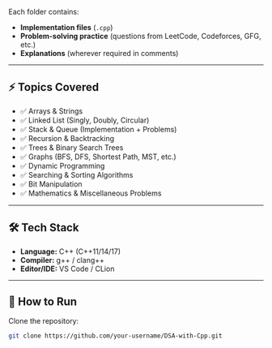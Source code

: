 
Each folder contains:  
- **Implementation files** (`.cpp`)  
- **Problem-solving practice** (questions from LeetCode, Codeforces, GFG, etc.)  
- **Explanations** (wherever required in comments)  

---

## ⚡ Topics Covered  

- ✅ Arrays & Strings  
- ✅ Linked List (Singly, Doubly, Circular)  
- ✅ Stack & Queue (Implementation + Problems)  
- ✅ Recursion & Backtracking  
- ✅ Trees & Binary Search Trees  
- ✅ Graphs (BFS, DFS, Shortest Path, MST, etc.)  
- ✅ Dynamic Programming  
- ✅ Searching & Sorting Algorithms  
- ✅ Bit Manipulation  
- ✅ Mathematics & Miscellaneous Problems  

---

## 🛠️ Tech Stack  

- **Language:** C++ (C++11/14/17)  
- **Compiler:** g++ / clang++  
- **Editor/IDE:** VS Code / CLion  

---

## 📘 How to Run  

Clone the repository:  
```bash
git clone https://github.com/your-username/DSA-with-Cpp.git
